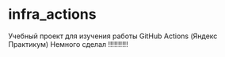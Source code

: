 # infra_actions
Учебный проект для изучения работы GitHub Actions (Яндекс Практикум)
Немного сделал !!!!!!!!!!